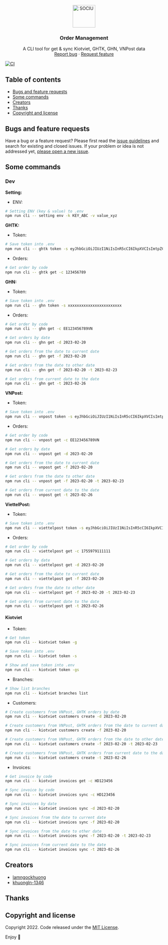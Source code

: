 <p align="center">
  <a href="https://example.com/">
    <img src="https://avatars.githubusercontent.com/u/78617814?s=72&v=4" alt="SOCIU" width=72 height=72>
  </a>

  <h3 align="center">Order Management</h3>

  <p align="center">
    A CLI tool for get & sync Kiotviet, GHTK, GHN, VNPost data
    <br>
    <a href="https://github.com/sociuvn/order-management/issues/new?labels=bug&title=New+bug+report">Report bug</a>
    ·
    <a href="https://github.com/sociuvn/order-management/issues/new?labels=feature&title=New+feature">Request feature</a>
  </p>
</p>

[![CI](https://github.com/sociuvn/order-management/actions/workflows/ci.yml/badge.svg)](https://github.com/sociuvn/order-management/actions/workflows/ci.yml)

## Table of contents

- [Bugs and feature requests](#bugs-and-feature-requests)
- [Some commands](#some-commands)
- [Creators](#creators)
- [Thanks](#thanks)
- [Copyright and license](#copyright-and-license)

## Bugs and feature requests

Have a bug or a feature request? Please first read the [issue guidelines](https://github.com/sociuvn/order-management/blob/main/CONTRIBUTING.md) and search for existing and closed issues. If your problem or idea is not addressed yet, [please open a new issue](https://github.com/sociuvn/order-management/issues/new).

## Some commands

### Dev

**Setting:**

- ENV:

```bash
# Setting ENV (key & value) to .env
npm run cli -- setting env -k KEY_ABC -v value_xyz
```

**GHTK:**

- Token:

```bash
# Save token into .env
npm run cli -- ghtk token -s eyJhbGciOiJIUzI1NiIsInR5cCI6IkpXVCIsImtpZCI6xxxxxxxxxxxxxxxxxxxxxxxx
```

- Orders:

```bash
# Get order by code
npm run cli -- ghtk get -c 123456789
```

**GHN:**

- Token:

```bash
# Save token into .env
npm run cli -- ghn token -s xxxxxxxxxxxxxxxxxxxxxxxx
```

- Orders:

```bash
# Get order by code
npm run cli -- ghn get -c EE123456789VN

# Get orders by date
npm run cli -- ghn get -d 2023-02-20

# Get orders from the date to current date
npm run cli -- ghn get -f 2023-02-20

# Get orders from the date to other date
npm run cli -- ghn get -f 2023-02-20 -t 2023-02-23

# Get orders from current date to the date
npm run cli -- ghn get -t 2023-02-26
```

**VNPost:**

- Token:

```bash
# Save token into .env
npm run cli -- vnpost token -s eyJhbGciOiJIUzI1NiIsInR5cCI6IkpXVCIsImtpZCI6xxxxxxxxxxxxxxxxxxxxxxxx
```

- Orders:

```bash
# Get order by code
npm run cli -- vnpost get -c EE123456789VN

# Get orders by date
npm run cli -- vnpost get -d 2023-02-20

# Get orders from the date to current date
npm run cli -- vnpost get -f 2023-02-20

# Get orders from the date to other date
npm run cli -- vnpost get -f 2023-02-20 -t 2023-02-23

# Get orders from current date to the date
npm run cli -- vnpost get -t 2023-02-26
```

**ViettelPost:**

- Token:

```bash
# Save token into .env
npm run cli -- viettelpost token -s eyJhbGciOiJIUzI1NiIsInR5cCI6IkpXVCIsImtpZCI6xxxxxxxxxxxxxxxxxxxxxxxx
```

- Orders:

```bash
# Get order by code
npm run cli -- viettelpost get -c 1755979111111

# Get orders by date
npm run cli -- viettelpost get -d 2023-02-20

# Get orders from the date to current date
npm run cli -- viettelpost get -f 2023-02-20

# Get orders from the date to other date
npm run cli -- viettelpost get -f 2023-02-20 -t 2023-02-23

# Get orders from current date to the date
npm run cli -- viettelpost get -t 2023-02-26
```

#### Kiotviet

- Token:

```bash
# Get token
npm run cli -- kiotviet token -g

# Save token into .env
npm run cli -- kiotviet token -s

# Show and save token into .env
npm run cli -- kiotviet token -gs
```

- Branches:

```bash
# Show list branches
npm run cli -- kiotviet branches list
```

- Customers:

```bash
# Create customers from VNPost, GHTK orders by date
npm run cli -- kiotviet customers create -d 2023-02-20

# Create customers from VNPost, GHTK orders from the date to current date
npm run cli -- kiotviet customers create -f 2023-02-20

# Create customers from VNPost, GHTK orders from the date to other date
npm run cli -- kiotviet customers create -f 2023-02-20 -t 2023-02-23

# Create customers from VNPost, GHTK orders from current date to the date
npm run cli -- kiotviet customers create -t 2023-02-26
```

- Invoices:

```bash
# Get invoice by code
npm run cli -- kiotviet invoices get -c HD123456

# Sync invoice by code
npm run cli -- kiotviet invoices sync -c HD123456

# Sync invoices by date
npm run cli -- kiotviet invoices sync -d 2023-02-20

# Sync invoices from the date to current date
npm run cli -- kiotviet invoices sync -f 2023-02-20

# Sync invoices from the date to other date
npm run cli -- kiotviet invoices sync -f 2023-02-20 -t 2023-02-23

# Sync invoices from current date to the date
npm run cli -- kiotviet invoices sync -t 2023-02-26
```

## Creators

- [lamngockhuong](https://github.com/lamngockhuong/)
- [khuongln-1346](https://github.com/khuongln-1346/)

## Thanks

## Copyright and license

Copyright 2022. Code released under the [MIT License](https://github.com/sociuvn/order-management/blob/main/LICENSE).

Enjoy :metal:

